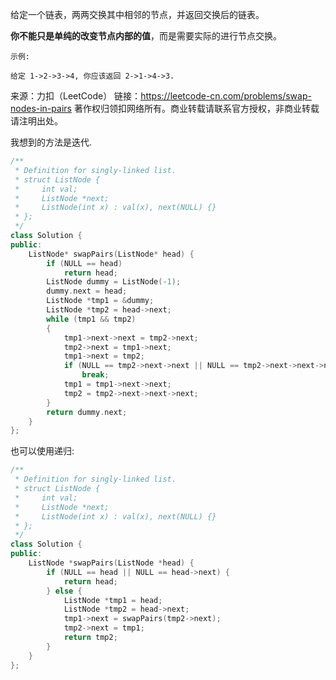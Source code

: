 给定一个链表，两两交换其中相邻的节点，并返回交换后的链表。

**你不能只是单纯的改变节点内部的值**，而是需要实际的进行节点交换。

    示例:

    给定 1->2->3->4, 你应该返回 2->1->4->3.

来源：力扣（LeetCode）
链接：https://leetcode-cn.com/problems/swap-nodes-in-pairs
著作权归领扣网络所有。商业转载请联系官方授权，非商业转载请注明出处。

我想到的方法是迭代.

```c++
/**
 * Definition for singly-linked list.
 * struct ListNode {
 *     int val;
 *     ListNode *next;
 *     ListNode(int x) : val(x), next(NULL) {}
 * };
 */
class Solution {
public:
    ListNode* swapPairs(ListNode* head) {
        if (NULL == head)
            return head;
        ListNode dummy = ListNode(-1);
        dummy.next = head;
        ListNode *tmp1 = &dummy;
        ListNode *tmp2 = head->next;
        while (tmp1 && tmp2)
        {
            tmp1->next->next = tmp2->next;
            tmp2->next = tmp1->next;
            tmp1->next = tmp2;
            if (NULL == tmp2->next->next || NULL == tmp2->next->next->next)
                break;
            tmp1 = tmp1->next->next;
            tmp2 = tmp2->next->next->next;
        }
        return dummy.next;
    }
};
```

也可以使用递归:
```c++
/**
 * Definition for singly-linked list.
 * struct ListNode {
 *     int val;
 *     ListNode *next;
 *     ListNode(int x) : val(x), next(NULL) {}
 * };
 */
class Solution {
public:
    ListNode *swapPairs(ListNode *head) {
        if (NULL == head || NULL == head->next) {
            return head;
        } else {
            ListNode *tmp1 = head;
            ListNode *tmp2 = head->next;
            tmp1->next = swapPairs(tmp2->next);
            tmp2->next = tmp1;
            return tmp2;
        }
    }
};
```
